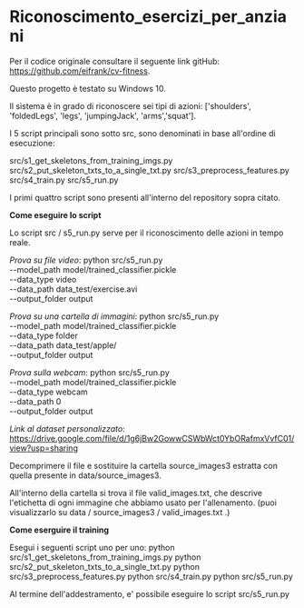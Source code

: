 # Riconoscimento_esercizi_per_anziani



Per il codice originale consultare il seguente link gitHub: https://github.com/eifrank/cv-fitness.

Questo progetto è testato su Windows 10.



Il sistema è in grado di riconoscere sei tipi di azioni: ['shoulders', 'foldedLegs', 'legs', 'jumpingJack', 'arms','squat'].




I 5 script principali sono sotto src, sono denominati in base all'ordine di esecuzione:

src/s1_get_skeletons_from_training_imgs.py    
src/s2_put_skeleton_txts_to_a_single_txt.py
src/s3_preprocess_features.py
src/s4_train.py 
src/s5_run.py  

I primi quattro script sono presenti all'interno del repository sopra citato.



**Come eseguire lo script**

Lo script src / s5_run.py serve per il riconoscimento delle azioni in tempo reale.

*Prova su file video*:
python src/s5_run.py \
    --model_path model/trained_classifier.pickle \
    --data_type video \
    --data_path data_test/exercise.avi \
    --output_folder output
    
*Prova su una cartella di immagini*:
python src/s5_run.py \
    --model_path model/trained_classifier.pickle \
    --data_type folder \
    --data_path data_test/apple/ \
    --output_folder output
    
*Prova sulla webcam*:
python src/s5_run.py \
    --model_path model/trained_classifier.pickle \
    --data_type webcam \
    --data_path 0 \
    --output_folder output
    

*Link al dataset personalizzato*:  https://drive.google.com/file/d/1g6jBw2GowwCSWbWct0YbORafmxVvfC01/view?usp=sharing

Decomprimere il file e sostituire la cartella source_images3 estratta con quella presente in data/source_images3.

All'interno della cartella si trova il file valid_images.txt, che descrive l'etichetta di ogni immagine che abbiamo usato per l'allenamento. (puoi visualizzarlo su data / source_images3 / valid_images.txt .)



**Come eserguire il training**

Esegui i seguenti script uno per uno:
python src/s1_get_skeletons_from_training_imgs.py
python src/s2_put_skeleton_txts_to_a_single_txt.py 
python src/s3_preprocess_features.py
python src/s4_train.py 
python src/s5_run.py 


Al termine dell'addestramento, e' possibile eseguire lo script src/s5_run.py
